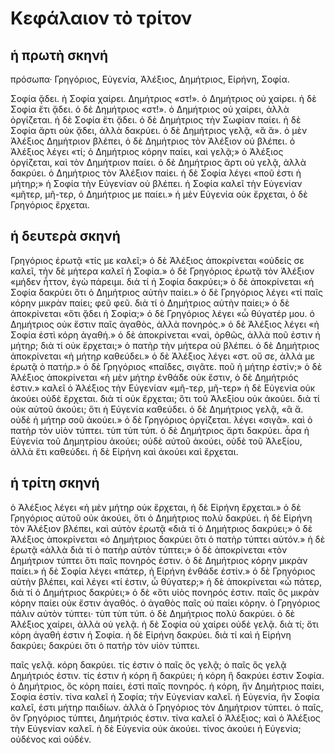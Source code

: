 # Κεφάλαιον τὸ τρίτον

## ἡ πρωτὴ σκηνή
πρόσωπα· Γρηγόριος, Εὐγενία, Ἀλέξιος, Δημήτριος, Εἰρήνη, Σοφία.

Σοφία ᾄδει. ἡ Σοφία χαίρει.
Δημήτριος «στ!». ὁ Δημήτριος οὐ χαίρει.
ἡ δὲ Σοφία ἔτι ᾄδει.
ὁ δὲ Δημήτριος «στ!». ὁ Δημήτριος οὐ χαίρει, ἀλλὰ ὀργίζεται.
ἡ δὲ Σοφία ἔτι ᾄδει.
ὁ δὲ Δημήτριος τὴν Σωφίαν παίει.
ἡ δὲ Σοφία ἄρτι οὐκ ᾄδει, ἀλλὰ δακρύει.
ὁ δὲ Δημήτριος γελᾷ, «ἃ ἅ».
ὁ μὲν Ἀλέξιος Δημήτριον βλέπει, ὁ δὲ Δημήτριος τὸν Ἀλέξιον οὐ βλέπει.
ὁ Ἀλέξιος λέγει «τί; ὁ Δημήτριος κόρην παίει, καὶ γελᾷ;»
ὁ Ἀλέξιος ὀργίζεται, καὶ τὸν Δημήτριον παίει.
ὁ δὲ Δημήτριος ἄρτι οὐ γελᾷ, ἀλλὰ δακρύει. ὁ Δημήτριος τὸν Ἀλέξιον παίει.
ἡ δὲ Σοφία λέγει «ποῦ ἐστι ἡ μήτηρ;»
ἡ Σοφία τὴν Εὐγενίαν οὐ βλέπει. ἡ Σοφία καλεῖ τὴν Εὐγενίαν «μῆτερ, μῆ-τερ, ὁ Δημήτριος με παίει.»
ἡ μὲν Εὐγενία οὐκ ἔρχεται, ὁ δὲ Γρηγόριος ἔρχεται.

## ἡ δευτερὰ σκηνή
Γρηγόριος ἐρωτᾷ «τίς με καλεῖ;»
ὁ δὲ Ἀλέξιος ἀποκρίνεται «οὐδείς σε καλεῖ, τὴν δὲ μήτερα καλεῖ ἡ Σοφία.»
ὁ δὲ Γρηγόριος ἐρωτᾷ τὸν Ἀλέξιον «μήδεν ἧττον, ἐγὼ πάρειμι. διὰ τί ἡ Σοφία δακρύει;»
ὁ δὲ ἀποκρίνεται «ἡ Σοφία δακρύει ὅτι ὁ Δημήτριος αὐτὴν παίει.»
ὁ δὲ Γρηγόριος λέγει «τί παῖς κόρην μικρὰν παίει; φεῦ φεῦ. διὰ τί ὁ Δημήτριος αὐτὴν παίει;»
ὁ δὲ ἀποκρίνεται «ὅτι ᾄδει ἡ Σοφία;»
ὁ δὲ Γρηγόριος λέγει «ὦ θύγατέρ μου. ὁ Δημήτριος οὐκ ἔστιν παῖς ἀγαθὸς, ἀλλὰ πονηρός.»
ὁ δὲ Ἀλέξιος λέγει «ἡ Σοφία ἐστὶ κόρη ἀγαθή.»
ὁ δὲ ἀποκρίνεται «ναὶ, ὀρθῶς, ἀλλὰ ποῦ ἐστιν ἡ μήτηρ; διὰ τί οὐκ ἔρχεται;» ὁ πατὴρ τὴν μήτερα οὐ βλέπει.
ὁ δὲ Δημήτριος ἀποκρίνεται «ἡ μήτηρ καθεύδει.»
ὁ δὲ Ἀλέξιος λέγει «στ. οὔ σε, ἀλλά με ἐρωτᾷ ὁ πατήρ.»
ὁ δὲ Γρηγόριος «παῖδες, σιγᾶτε. ποῦ ἡ μήτηρ ἐστίν;»
ὁ δὲ Ἀλέξιος ἀποκρίνεται «ἡ μὲν μήτηρ ἐνθάδε οὐκ ἔστιν, ὁ δὲ Δημήτριός ἐστιν.»
καλεῖ ὁ Ἀλέξιος τὴν Εὐγενίαν «μῆ-τερ, μῆ-τερ»
ἡ δὲ Εὐγενία οὐκ ἀκούει οὐδὲ ἔρχεται. διὰ τί οὐκ ἔρχεται; ὃτι τοῦ Ἀλεξίου οὐκ ἀκούει. διὰ τί οὐκ αὐτοῦ ἀκούει; ὃτι ἡ Εὐγενία καθεύδει.
ὁ δὲ Δημήτριος γελᾷ, «ἃ ἅ. οὐδὲ ἡ μήτηρ σοῦ ἀκούει.»
ὁ δὲ Γρηγόριος ὀργίζεται. λέγει «σιγᾶ». καὶ ὁ πατὴρ τὸν υἱὸν τύπτει. τὺπ τὺπ τύπ.
ὁ δὲ Δημήτριος ἄρτι δακρύει.
ἆρα ἡ Εὐγενία τοῦ Δημητρίου ἀκούει; οὐδὲ αὐτοῦ ἀκούει, οὐδὲ τοῦ Ἀλεξίου, ἀλλὰ ἔτι καθεύδει.
ἡ δὲ Εἰρήνη καὶ ἀκούει καὶ ἔρχεται.

## ἡ τρίτη σκηνή

ὁ Ἀλέξιος λέγει «ἡ μὲν μήτηρ οὐκ ἔρχεται, ἡ δὲ Εἰρήνη ἔρχεται.»
ὁ δὲ Γρηγόριος αὐτοῦ οὐκ ἀκούει, ὅτι ὁ Δημήτριος πολὺ δακρύει.
ἡ δὲ Εἰρήνη τὸν Ἀλέξιον βλέπει, καὶ αὐτὸν ἐρωτᾷ «διὰ τί ὁ Δημήτριος δακρύει;»
ὁ δὲ Ἀλέξιος ἀποκρίνεται «ὁ Δημήτριος δακρύει ὃτι ὁ πατὴρ τύπτει αὐτόν.»
ἡ δὲ ἐρωτᾷ «ἀλλὰ διὰ τί ὁ πατὴρ αὐτὸν τύπτει;»
ὁ δὲ ἀποκρίνεται «τὸν Δημήτριον τύπτει ὃτι παῖς πονηρός ἐστιν. ὁ δὲ Δημήτριος κόρην μικρὰν παίει.»
ἡ δὲ Σοφία λέγει «πάτερ, ἡ Εἰρήνη ἐνθάδε ἐστίν.»
ὁ δὲ Γρηγόριος αὐτὴν βλέπει, καὶ λέγει «τί ἐστιν, ὦ θύγατερ;»
ἡ δὲ ἀποκρίνεται «ὦ πάτερ, διὰ τί ὁ Δημήτριος δακρύει;»
ὁ δὲ «ὃτι υἱὸς πονηρός ἐστιν. παῖς ὃς μικρὰν κόρην παίει οὐκ ἔστιν ἀγαθός. ὁ ἀγαθὸς παῖς οὐ παίει κόρην.
ὁ Γρηγόριος πάλιν αὐτὸν τύπτει· τὺπ τὺπ τύπ. ὁ δὲ Δημήτριος πολὺ δακρύει. ὁ δὲ Ἀλέξιος χαίρει, ἀλλὰ οὐ γελᾷ. ἡ δὲ Σοφία οὐ χαίρει οὐδὲ γελᾷ. διὰ τί; ὅτι κόρη ἀγαθή ἐστιν ἡ Σοφία. ἡ δὲ Εἰρήνη δακρύει. διὰ τί καὶ ἡ Εἰρήνη δακρύει; δακρύει ὅτι ὁ πατὴρ τὸν υἱὸν τύπτει.

παῖς γελᾷ. κόρη δακρύει. τίς ἐστιν ὁ παῖς ὃς γελᾷ; ὁ παῖς ὃς γελᾷ Δημήτριός ἐστιν. τίς ἐστιν ἡ κόρη ἣ δακρύει; ἡ κόρη ἣ δακρύει ἐστιν Σοφία.
ὁ Δημήτριος, ὃς κόρη παίει, ἐστὶ παῖς πονηρός. ἡ κόρη, ἣν Δημήτριος παίει, Σοφία ἐστίν.
τίνα καλεῖ ἡ Σοφία; τὴν Εὐγενίαν καλεῖ. ἡ Εὐγενία, ἣν Σοφία καλεῖ, ἐστι μήτηρ παιδίων. ἀλλὰ ὁ Γρηγόριος τὸν Δημήτριον τύπτει. ὁ παῖς, ὃν Γρηγόριος τύπτει, Δημήτριός ἐστιν.
τίνα καλεῖ ὁ Ἀλέξιος; καὶ ὁ Ἀλέξιος τὴν Εὐγενίαν καλεῖ. ἡ δὲ Εὐγενία οὐκ ἀκούει. τίνος ἀκούει ἡ Εὐγενία; οὐδένος καὶ οὐδέν.
